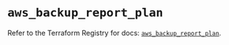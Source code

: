 # `aws_backup_report_plan`

Refer to the Terraform Registry for docs: [`aws_backup_report_plan`](https://registry.terraform.io/providers/hashicorp/aws/5.46.0/docs/resources/backup_report_plan).
